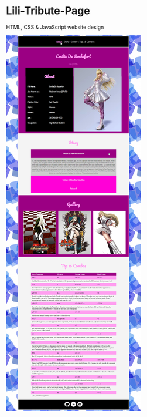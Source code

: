 # Lili-Tribute-Page
HTML, CSS & JavaScript website design

![Alt text](https://github.com/Davina-T/Lili-Tribute-Page/blob/master/finishedProduct.png?raw=true "Title")
